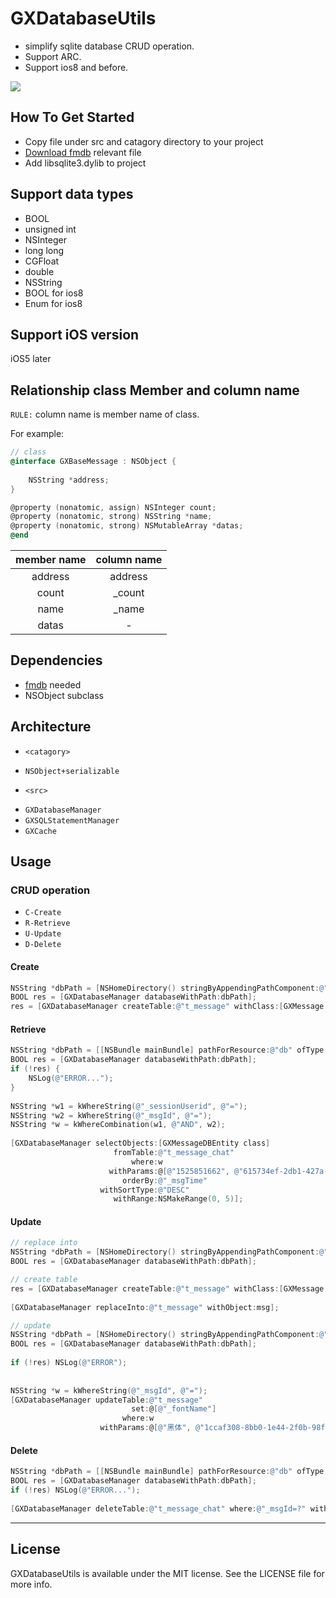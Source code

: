 GXDatabaseUtils
===============

- simplify sqlite database CRUD operation. 
- Support ARC.
- Support ios8 and before.

![](http://e.picphotos.baidu.com/album/s%3D550%3Bq%3D90%3Bc%3Dxiangce%2C100%2C100/sign=3d6c2590d954564ee165e43c83e5edbf/0823dd54564e9258a5319f6d9882d158ccbf4e2f.jpg?referer=cd2ae44fc7cec3fdd2299345aae5&x=.jpg)

## How To Get Started
 - Copy file under src and catagory directory to your project
 - [Download fmdb](https://github.com/ccgus/fmdb) relevant file
 - Add libsqlite3.dylib to project
 
## Support data types
 - BOOL
 - unsigned int
 - NSInteger
 - long long
 - CGFloat
 - double
 - NSString
 - BOOL for ios8
 - Enum for ios8
 
## Support iOS version
 iOS5 later

## Relationship class Member and column name
`RULE:` column name is member name of class.

For example:
```objective-c
// class
@interface GXBaseMessage : NSObject {
    
    NSString *address;
}

@property (nonatomic, assign) NSInteger count;
@property (nonatomic, strong) NSString *name;
@property (nonatomic, strong) NSMutableArray *datas;
@end
```

| member name  | column name |
|:-------------:|:-----------:|
| address | address |
| count | _count|
| name | _name|
| datas | - |


## Dependencies
  - [fmdb](https://github.com/ccgus/fmdb) needed
  - NSObject subclass
  
## Architecture
* `<catagory>`
 - `NSObject+serializable` 

* `<src>`
 - `GXDatabaseManager`
 - `GXSQLStatementManager`
 - `GXCache`

## Usage

### CRUD operation
 - `C-Create`  
 - `R-Retrieve` 
 - `U-Update` 
 - `D-Delete`

#### Create
```objective-c
NSString *dbPath = [NSHomeDirectory() stringByAppendingPathComponent:@"testDB.sqlite"];
BOOL res = [GXDatabaseManager databaseWithPath:dbPath];
res = [GXDatabaseManager createTable:@"t_message" withClass:[GXMessage class] withPrimaryKey:@"_msgId"];
```

#### Retrieve
```objective-c
NSString *dbPath = [[NSBundle mainBundle] pathForResource:@"db" ofType:@"sqlite"];
BOOL res = [GXDatabaseManager databaseWithPath:dbPath];
if (!res) {
    NSLog(@"ERROR...");
}
    
NSString *w1 = kWhereString(@"_sessionUserid", @"=");
NSString *w2 = kWhereString(@"_msgId", @"=");
NSString *w = kWhereCombination(w1, @"AND", w2);
    
[GXDatabaseManager selectObjects:[GXMessageDBEntity class]
                       fromTable:@"t_message_chat"
                           where:w
                      withParams:@[@"1525851662", @"615734ef-2db1-427a-9505-b49ec6a8628c"]
                         orderBy:@"_msgTime"
                    withSortType:@"DESC"
                       withRange:NSMakeRange(0, 5)];
```

#### Update
```objective-c
// replace into
NSString *dbPath = [NSHomeDirectory() stringByAppendingPathComponent:@"testDB.sqlite"];
BOOL res = [GXDatabaseManager databaseWithPath:dbPath];

// create table
res = [GXDatabaseManager createTable:@"t_message" withClass:[GXMessage class] withPrimaryKey:@"_msgId"];
    
[GXDatabaseManager replaceInto:@"t_message" withObject:msg];
```
```objective-c
// update
NSString *dbPath = [NSHomeDirectory() stringByAppendingPathComponent:@"testDB.sqlite"];
BOOL res = [GXDatabaseManager databaseWithPath:dbPath];
    
if (!res) NSLog(@"ERROR");
    
    
NSString *w = kWhereString(@"_msgId", @"=");
[GXDatabaseManager updateTable:@"t_message"
                           set:@[@"_fontName"]
                         where:w
                    withParams:@[@"黑体", @"1ccaf308-8bb0-1e44-2f0b-98f308d03d57"]];
```

#### Delete
```objective-c
NSString *dbPath = [[NSBundle mainBundle] pathForResource:@"db" ofType:@"sqlite"];
BOOL res = [GXDatabaseManager databaseWithPath:dbPath];
if (!res) NSLog(@"ERROR...");
    
[GXDatabaseManager deleteTable:@"t_message_chat" where:@"_msgId=?" withParams:@[@"1ccaf308-8bb0-1e44-2f0b-98f308d03d57"]];
```

---

## License

GXDatabaseUtils is available under the MIT license. See the LICENSE file for more info.

